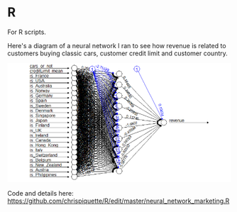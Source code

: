 # R
 For R scripts.
 
 Here's a diagram of a neural network I ran to see how revenue is related to customers buying classic cars, customer credit limit and customer country.
 
 ![GitHub Logo](https://github.com/chrispiquette/R/blob/master/neural_network_marketing_diagram.png)
 
 Code and details here: 
 https://github.com/chrispiquette/R/edit/master/neural_network_marketing.R
